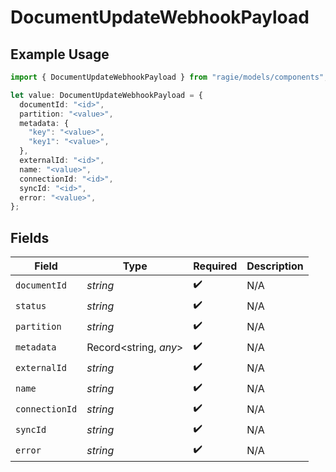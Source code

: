# DocumentUpdateWebhookPayload

## Example Usage

```typescript
import { DocumentUpdateWebhookPayload } from "ragie/models/components";

let value: DocumentUpdateWebhookPayload = {
  documentId: "<id>",
  partition: "<value>",
  metadata: {
    "key": "<value>",
    "key1": "<value>",
  },
  externalId: "<id>",
  name: "<value>",
  connectionId: "<id>",
  syncId: "<id>",
  error: "<value>",
};
```

## Fields

| Field                 | Type                  | Required              | Description           |
| --------------------- | --------------------- | --------------------- | --------------------- |
| `documentId`          | *string*              | :heavy_check_mark:    | N/A                   |
| `status`              | *string*              | :heavy_check_mark:    | N/A                   |
| `partition`           | *string*              | :heavy_check_mark:    | N/A                   |
| `metadata`            | Record<string, *any*> | :heavy_check_mark:    | N/A                   |
| `externalId`          | *string*              | :heavy_check_mark:    | N/A                   |
| `name`                | *string*              | :heavy_check_mark:    | N/A                   |
| `connectionId`        | *string*              | :heavy_check_mark:    | N/A                   |
| `syncId`              | *string*              | :heavy_check_mark:    | N/A                   |
| `error`               | *string*              | :heavy_check_mark:    | N/A                   |